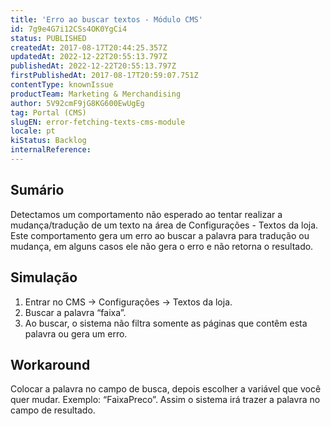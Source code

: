 ```yaml
---
title: 'Erro ao buscar textos - Módulo CMS'
id: 7g9e4G7i12CSs4OK0YgCi4
status: PUBLISHED
createdAt: 2017-08-17T20:44:25.357Z
updatedAt: 2022-12-22T20:55:13.797Z
publishedAt: 2022-12-22T20:55:13.797Z
firstPublishedAt: 2017-08-17T20:59:07.751Z
contentType: knownIssue
productTeam: Marketing & Merchandising
author: 5V92cmF9jG8KG600EwUgEg
tag: Portal (CMS)
slugEN: error-fetching-texts-cms-module
locale: pt
kiStatus: Backlog
internalReference: 
---
```


## Sumário

Detectamos um comportamento não esperado ao tentar realizar a mudança/tradução de um texto na área de Configurações - Textos da loja. Este comportamento gera um erro ao buscar a palavra para tradução ou mudança, em alguns casos ele não gera o erro e não retorna o resultado.

## Simulação

1. Entrar no CMS -> Configurações -> Textos da loja.
2. Buscar a palavra “faixa”.
3. Ao buscar, o sistema não filtra somente as páginas que contêm esta palavra ou gera um erro.


## Workaround

Colocar a palavra no campo de busca, depois escolher a variável que você quer mudar. Exemplo: “FaixaPreco”. Assim o sistema irá trazer a palavra no campo de resultado.

